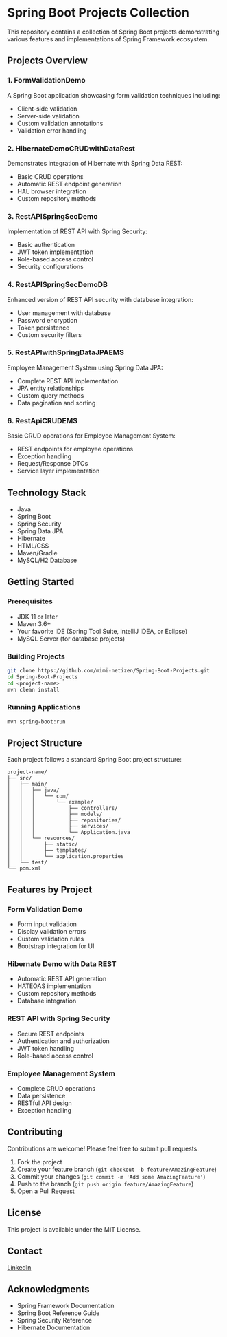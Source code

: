 # Spring Boot Projects Collection

This repository contains a collection of Spring Boot projects demonstrating various features and implementations of Spring Framework ecosystem.

## Projects Overview

### 1. FormValidationDemo
A Spring Boot application showcasing form validation techniques including:
- Client-side validation
- Server-side validation
- Custom validation annotations
- Validation error handling

### 2. HibernateDemoCRUDwithDataRest
Demonstrates integration of Hibernate with Spring Data REST:
- Basic CRUD operations
- Automatic REST endpoint generation
- HAL browser integration
- Custom repository methods

### 3. RestAPISpringSecDemo
Implementation of REST API with Spring Security:
- Basic authentication
- JWT token implementation
- Role-based access control
- Security configurations

### 4. RestAPISpringSecDemoDB
Enhanced version of REST API security with database integration:
- User management with database
- Password encryption
- Token persistence
- Custom security filters

### 5. RestAPIwithSpringDataJPAEMS
Employee Management System using Spring Data JPA:
- Complete REST API implementation
- JPA entity relationships
- Custom query methods
- Data pagination and sorting

### 6. RestApiCRUDEMS
Basic CRUD operations for Employee Management System:
- REST endpoints for employee operations
- Exception handling
- Request/Response DTOs
- Service layer implementation

## Technology Stack

- Java
- Spring Boot
- Spring Security
- Spring Data JPA
- Hibernate
- HTML/CSS
- Maven/Gradle
- MySQL/H2 Database

## Getting Started

### Prerequisites
- JDK 11 or later
- Maven 3.6+
- Your favorite IDE (Spring Tool Suite, IntelliJ IDEA, or Eclipse)
- MySQL Server (for database projects)

### Building Projects
```bash
git clone https://github.com/mimi-netizen/Spring-Boot-Projects.git
cd Spring-Boot-Projects
cd <project-name>
mvn clean install
```

### Running Applications
```bash
mvn spring-boot:run
```

## Project Structure
Each project follows a standard Spring Boot project structure:
```
project-name/
├── src/
│   ├── main/
│   │   ├── java/
│   │   │   └── com/
│   │   │       └── example/
│   │   │           ├── controllers/
│   │   │           ├── models/
│   │   │           ├── repositories/
│   │   │           ├── services/
│   │   │           └── Application.java
│   │   └── resources/
│   │       ├── static/
│   │       ├── templates/
│   │       └── application.properties
│   └── test/
└── pom.xml
```

## Features by Project

### Form Validation Demo
- Form input validation
- Display validation errors
- Custom validation rules
- Bootstrap integration for UI

### Hibernate Demo with Data REST
- Automatic REST API generation
- HATEOAS implementation
- Custom repository methods
- Database integration

### REST API with Spring Security
- Secure REST endpoints
- Authentication and authorization
- JWT token handling
- Role-based access control

### Employee Management System
- Complete CRUD operations
- Data persistence
- RESTful API design
- Exception handling

## Contributing
Contributions are welcome! Please feel free to submit pull requests.

1. Fork the project
2. Create your feature branch (`git checkout -b feature/AmazingFeature`)
3. Commit your changes (`git commit -m 'Add some AmazingFeature'`)
4. Push to the branch (`git push origin feature/AmazingFeature`)
5. Open a Pull Request

## License
This project is available under the MIT License.

## Contact
[LinkedIn](https://www.linkedin.com/in/celyne-kydd/)

## Acknowledgments
- Spring Framework Documentation
- Spring Boot Reference Guide
- Spring Security Reference
- Hibernate Documentation

